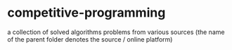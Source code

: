 # competitive-programming

a collection of solved algorithms problems from various sources (the name of the parent folder denotes the source / online platform)
